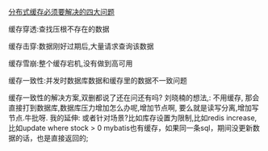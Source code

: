 [分布式缓存必须要解决的四大问题](https://mp.weixin.qq.com/s/KOrJqJgOHLXjDnNPWe4_Mg)

缓存穿透:查找压根不存在的数据

缓存击穿:数据刚好过期后,大量请求查询该数据

缓存雪崩:整个缓存宕机,没有做到高可用

缓存一致性:并发时数据库数据和缓存里的数据不一致问题

缓存一致性的解决方案,双删都说了还在问还有吗? 
    刘晓楠的想法,: 不用缓存, 那会直接打到数据库,数据库压力增加怎么办呢,增加节点啊, 要么就是读写分离,增加写节点.牛批呀.
    我的延伸: 或者针对场景?比如库存设置为限制,比如redis increase, 比如update where stock > 0
        mybatis也有缓存，如果同一条sql，期间没更新数据的话，也是直接返回的;
